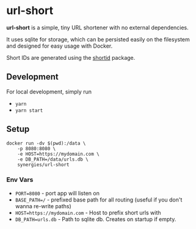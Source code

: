 # url-short

**url-short** is a simple, tiny URL shortener with no external dependencies.

It uses sqlite for storage, which can be persisted easily on the filesystem and designed for easy usage with Docker.

Short IDs are generated using the [shortid](https://www.npmjs.com/package/shortid) package.

## Development

For local development, simply run

-   `yarn`
-   `yarn start`

## Setup

```
docker run -dv $(pwd):/data \
    -p 8080:8080 \
    -e HOST=https://mydomain.com \
    -e DB_PATH=/data/urls.db \
    synergies/url-short
```

### Env Vars

-   `PORT=8080` - port app will listen on
-   `BASE_PATH=/` - prefixed base path for all routing (useful if you don't wanna re-write paths)
-   `HOST=https://mydomain.com` - Host to prefix short urls with
-   `DB_PATH=urls.db` - Path to sqlite db. Creates on startup if empty.
